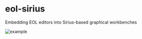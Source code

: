 # eol-sirius
Embedding EOL editors into Sirius-based graphical workbenches

![example](https://user-images.githubusercontent.com/10147329/127171403-4a4c1106-b392-4154-b4be-778188db9461.gif)

